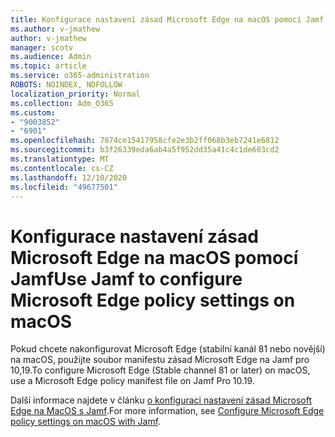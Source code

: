 ```yaml
---
title: Konfigurace nastavení zásad Microsoft Edge na macOS pomocí Jamf
ms.author: v-jmathew
author: v-jmathew
manager: scotv
ms.audience: Admin
ms.topic: article
ms.service: o365-administration
ROBOTS: NOINDEX, NOFOLLOW
localization_priority: Normal
ms.collection: Adm_O365
ms.custom:
- "9003852"
- "6901"
ms.openlocfilehash: 7874ce15417958cfe2e3b2ff068b3eb7241e6812
ms.sourcegitcommit: b3f26339eda6ab4a5f952dd35a41c4c1de603cd2
ms.translationtype: MT
ms.contentlocale: cs-CZ
ms.lasthandoff: 12/10/2020
ms.locfileid: "49677501"
---
```

# <a name="use-jamf-to-configure-microsoft-edge-policy-settings-on-macos"></a><span data-ttu-id="67569-102">Konfigurace nastavení zásad Microsoft Edge na macOS pomocí Jamf</span><span class="sxs-lookup"><span data-stu-id="67569-102">Use Jamf to configure Microsoft Edge policy settings on macOS</span></span>

<span data-ttu-id="67569-103">Pokud chcete nakonfigurovat Microsoft Edge (stabilní kanál 81 nebo novější) na macOS, použijte soubor manifestu zásad Microsoft Edge na Jamf pro 10,19.</span><span class="sxs-lookup"><span data-stu-id="67569-103">To configure Microsoft Edge (Stable channel 81 or later) on macOS, use a Microsoft Edge policy manifest file on Jamf Pro 10.19.</span></span>

<span data-ttu-id="67569-104">Další informace najdete v článku [o konfiguraci nastavení zásad Microsoft Edge na MacOS s Jamf](https://go.microsoft.com/fwlink/?linkid=2134761).</span><span class="sxs-lookup"><span data-stu-id="67569-104">For more information, see [Configure Microsoft Edge policy settings on macOS with Jamf](https://go.microsoft.com/fwlink/?linkid=2134761).</span></span>
